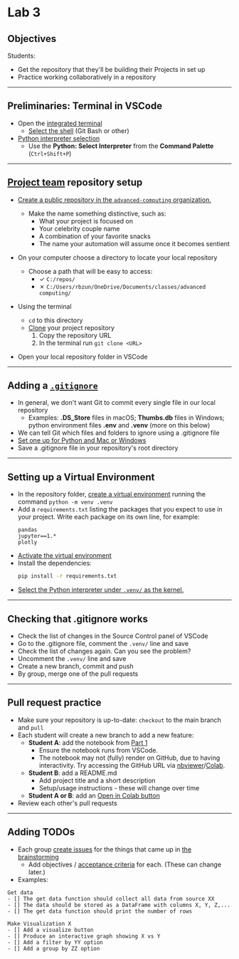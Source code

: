 
# Lab 3

## Objectives

Students:

- Get the repository that they'll be building their Projects in set up
- Practice working collaboratively in a repository

---

## Preliminaries: Terminal in VSCode

- Open the [integrated terminal](https://code.visualstudio.com/docs/terminal/getting-started)
  - [Select the shell](https://code.visualstudio.com/docs/terminal/getting-started#_run-commands-in-another-shell) (Git Bash or other)
- [Python interpreter selection](https://code.visualstudio.com/docs/python/environments#_working-with-python-interpreters)
  - Use the **Python: Select Interpreter** from the **Command Palette** (`Ctrl+Shift+P`)

---

## [Project team](../docs/project.md#teams) repository setup

- [Create a public repository in the `advanced-computing` organization.](https://github.com/new?owner=advanced-computing&visibility=public)
   - Make the name something distinctive, such as:
     - What your project is focused on
     - Your celebrity couple name
     - A combination of your favorite snacks
     - The name your automation will assume once it becomes sentient
- On your computer choose a directory to locate your local repository
    - Choose a path that will be easy to access:
      - &check; `C:/repos/`
      - &cross; `C:/Users/rbzun/OneDrive/Documents/classes/advanced computing/`
- Using the terminal
    - `cd` to this directory
    - [Clone](https://docs.github.com/en/repositories/creating-and-managing-repositories/cloning-a-repository) your project repository
      1. Copy the repository URL
      1. In the terminal run `git clone <URL>` 

- Open your local repository folder in VSCode

---

## Adding a [`.gitignore`](https://docs.github.com/en/get-started/getting-started-with-git/ignoring-files#configuring-ignored-files-for-a-single-repository)

- In general, we don't want Git to commit every single file in our local repository
  - Examples: **.DS_Store** files in macOS; **Thumbs.db** files in Windows; python environment files **.env** and **.venv** (more on this below)
- We can tell Git which files and folders to ignore using a .gitignore file
- [Set one up for Python and Mac or Windows](https://www.toptal.com/developers/gitignore?templates=macos,python)
- Save a .gitignore file in your repository's root directory

---

## Setting up a Virtual Environment

- In the repository folder, [create a virtual environment](https://docs.python.org/3/library/venv.html#creating-virtual-environments) running the command `python -m venv .venv`
- Add a `requirements.txt` listing the packages that you expect to use in your project. Write each package on its own line, for example:
  ```code
  pandas
  jupyter==1.*
  plotly
  ```
- [Activate the virtual environment](https://docs.python.org/3/library/venv.html#how-venvs-work)
- Install the dependencies:
   ```sh
   pip install -r requirements.txt
   ```
- [Select the Python interpreter under `.venv/` as the kernel.](https://code.visualstudio.com/docs/datascience/jupyter-kernel-management)
---

## Checking that .gitignore works
- Check the list of changes in the Source Control panel of VSCode
- Go to the .gitignore file, comment the ```.venv/``` line and save
- Check the list of changes again. Can you see the problem?
- Uncomment the ```.venv/``` line and save
- Create a new branch, commit and push
- By group, merge one of the pull requests

---

## Pull request practice

- Make sure your repository is up-to-date: ```checkout``` to the main branch and ```pull```
- Each student will create a new branch to add a new feature:
  - **Student A**: add the notebook from [Part 1](../docs/project.md#part-1)
    - Ensure the notebook runs from VSCode.
    - The notebook may not (fully) render on GitHub, due to having interactivity. Try accessing the GitHub URL via [nbviewer](https://nbviewer.org/)/[Colab](https://colab.research.google.com/).
  -  **Student B**: add a README.md
      - Add project title and a short description
      - Setup/usage instructions - these will change over time
   -  **Student A or B**: add an [Open in Colab button](https://openincolab.com/)
- Review each other's pull requests
---

## Adding TODOs

- Each group [create issues](https://docs.github.com/en/issues/tracking-your-work-with-issues/configuring-issues/quickstart) for the things that came up in [the brainstorming](../lectures/lecture_02.md#the-project)
  - Add objectives / [acceptance criteria](https://www.atlassian.com/work-management/project-management/acceptance-criteria) for each. (These can change later.)
- Examples:
```code
Get data
- [] The get data function should collect all data from source XX
- [] The data should be stored as a DataFrame with columns X, Y, Z,...
- [] The get data function should print the number of rows
```
```code
Make Visualization X
- [] Add a visualize button
- [] Produce an interactive graph showing X vs Y
- [] Add a filter by YY option
- [] Add a group by ZZ option
```